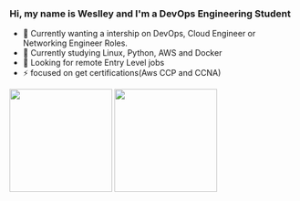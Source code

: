 ### Hi, my name is Weslley and I'm a DevOps Engineering Student

- 🔭 Currently wanting a intership on DevOps, Cloud Engineer or Networking Engineer Roles.
- 🌱 Currently studying Linux, Python, AWS and Docker
- 👯 Looking for remote Entry Level jobs
- ⚡ focused on get certifications(Aws CCP and CCNA)

<div>
  <a href"https://github.com/Weslley-Stein"/>
  <img height="180em" src="https://github-readme-stats.vercel.app/api?username=weslley-stein&show_icons=true&theme=radical"/>
  <img height="180em" src="https://github-readme-stats.vercel.app/api/top-langs/?username=weslley-stein&layout=compact&langs_count=8&theme=radical"/>
</div>



